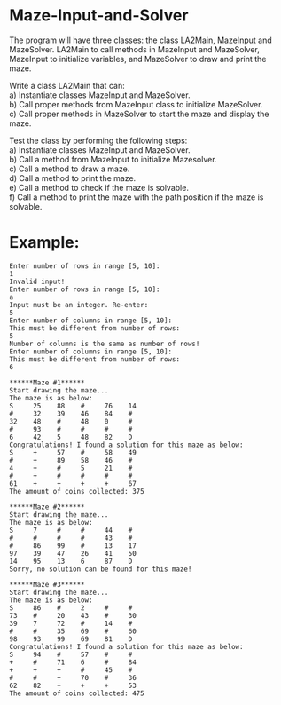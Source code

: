 # Maze-Input-and-Solver
The program will have three classes: the class LA2Main, MazeInput and MazeSolver. LA2Main to call methods in MazeInput and MazeSolver, MazeInput to initialize variables, and MazeSolver to draw and print the maze.

Write a class LA2Main that can:\
a) Instantiate classes MazeInput and MazeSolver.\
b) Call proper methods from MazeInput class to initialize MazeSolver.\
c) Call proper methods in MazeSolver to start the maze and display the maze.

Test the class by performing the following steps:\
a) Instantiate classes MazeInput and MazeSolver.\
b) Call a method from MazeInput to initialize Mazesolver.\
c) Call a method to draw a maze.\
d) Call a method to print the maze.\
e) Call a method to check if the maze is solvable.\
f) Call a method to print the maze with the path position if the maze is solvable.


# Example:
```
Enter number of rows in range [5, 10]:
1
Invalid input!
Enter number of rows in range [5, 10]:
a
Input must be an integer. Re-enter:
5
Enter number of columns in range [5, 10]:
This must be different from number of rows:
5
Number of columns is the same as number of rows!
Enter number of columns in range [5, 10]:
This must be different from number of rows:
6

******Maze #1******
Start drawing the maze...
The maze is as below:
S     25    88    #     76    14 
#     32    39    46    84    #
32    48    #     48    0     #
#     93    #     #     #     #
6     42    5     48    82    D
Congratulations! I found a solution for this maze as below:
S     +     57    #     58    49
#     +     89    58    46    #
4     +     #     5     21    #
#     +     #     #     #     #
61    +     +     +     +     67
The amount of coins collected: 375

******Maze #2******
Start drawing the maze...
The maze is as below:
S     7     #     #     44    #
#     #     #     #     43    #
#     86    99    #     13    17
97    39    47    26    41    50
14    95    13    6     87    D
Sorry, no solution can be found for this maze!

******Maze #3******
Start drawing the maze...
The maze is as below:
S     86    #     2     #     #
73    #     20    43    #     30
39    7     72    #     14    #
#     #     35    69    #     60
98    93    99    69    81    D
Congratulations! I found a solution for this maze as below:
S     94    #     57    #     #
+     #     71    6     #     84
+     +     +     #     45    #
#     #     +     70    #     36
62    82    +     +     +     53
The amount of coins collected: 475
```
